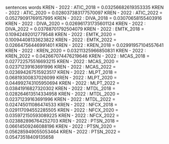 sentences
words
KREN - 2022 : ATIC_2018 = 0.03256682619353335
KREN - 2022 : ATIC_2020 = 0.028037383177570097
KREN - 2022 : ATIC_2022 = 0.05279091769157995
KREN - 2022 : DIVA_2018 = 0.03070658155403916
KREN - 2022 : DIVA_2020 = 0.026961731735601124
KREN - 2022 : DIVA_2022 = 0.03788701792504079
KREN - 2022 : EMTK_2018 = 0.10942492012779548
KREN - 2022 : EMTK_2020 = 0.10094408133623822
KREN - 2022 : EMTK_2022 = 0.02664756446991401
KREN - 2022 : KREN_2018 = 0.02991957104557641
KREN - 2022 : KREN_2020 = 0.03211325966850831
KREN - 2022 : KREN_2022 = 0.042667074476219646
KREN - 2022 : MCAS_2018 = 0.027722575516693215
KREN - 2022 : MCAS_2020 = 0.02371239163691996
KREN - 2022 : MCAS_2022 = 0.023694267515923517
KREN - 2022 : MLPT_2018 = 0.06819300837026099
KREN - 2022 : MLPT_2020 = 0.044992743105950694
KREN - 2022 : MLPT_2022 = 0.03841916827320302
KREN - 2022 : MTDL_2018 = 0.028264613514334958
KREN - 2022 : MTDL_2020 = 0.02371239163691996
KREN - 2022 : MTDL_2022 = 0.024745011086474533
KREN - 2022 : NFCX_2018 = 0.029117094552285505
KREN - 2022 : NFCX_2020 = 0.035972150593089225
KREN - 2022 : NFCX_2022 = 0.023882896764252703
KREN - 2022 : PTSN_2018 = 0.06614509246088196
KREN - 2022 : PTSN_2020 = 0.056285949055053464
KREN - 2022 : PTSN_2022 = 0.05473518409135658
